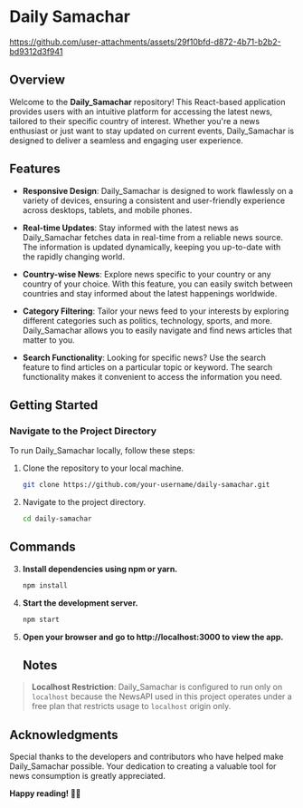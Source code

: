 # Daily Samachar


https://github.com/user-attachments/assets/29f10bfd-d872-4b71-b2b2-bd9312d3f941


## Overview

Welcome to the **Daily_Samachar** repository! This React-based application provides users with an intuitive platform for accessing the latest news, tailored to their specific country of interest. Whether you're a news enthusiast or just want to stay updated on current events, Daily_Samachar is designed to deliver a seamless and engaging user experience.

## Features

- **Responsive Design**: Daily_Samachar is designed to work flawlessly on a variety of devices, ensuring a consistent and user-friendly experience across desktops, tablets, and mobile phones.

- **Real-time Updates**: Stay informed with the latest news as Daily_Samachar fetches data in real-time from a reliable news source. The information is updated dynamically, keeping you up-to-date with the rapidly changing world.

- **Country-wise News**: Explore news specific to your country or any country of your choice. With this feature, you can easily switch between countries and stay informed about the latest happenings worldwide.

- **Category Filtering**: Tailor your news feed to your interests by exploring different categories such as politics, technology, sports, and more. Daily_Samachar allows you to easily navigate and find news articles that matter to you.

- **Search Functionality**: Looking for specific news? Use the search feature to find articles on a particular topic or keyword. The search functionality makes it convenient to access the information you need.

## Getting Started

### Navigate to the Project Directory

To run Daily_Samachar locally, follow these steps:

1. Clone the repository to your local machine.

   ```bash
   git clone https://github.com/your-username/daily-samachar.git

2. Navigate to the project directory.

    ```bash
    cd daily-samachar

## Commands

3. **Install dependencies using npm or yarn.**

    ```bash
    npm install    

4. **Start the development server.**
   
     ```bash
     npm start

5. **Open your browser and go to http://localhost:3000 to view the app.**

     ## Notes

> **Localhost Restriction**: Daily_Samachar is configured to run only on `localhost` because the NewsAPI used in this project operates under a free plan that restricts usage to `localhost` origin only.

## Acknowledgments
Special thanks to the developers and contributors who have helped make Daily_Samachar possible. Your dedication to creating a valuable tool for news consumption is greatly appreciated.

**Happy reading! 📰✨**
